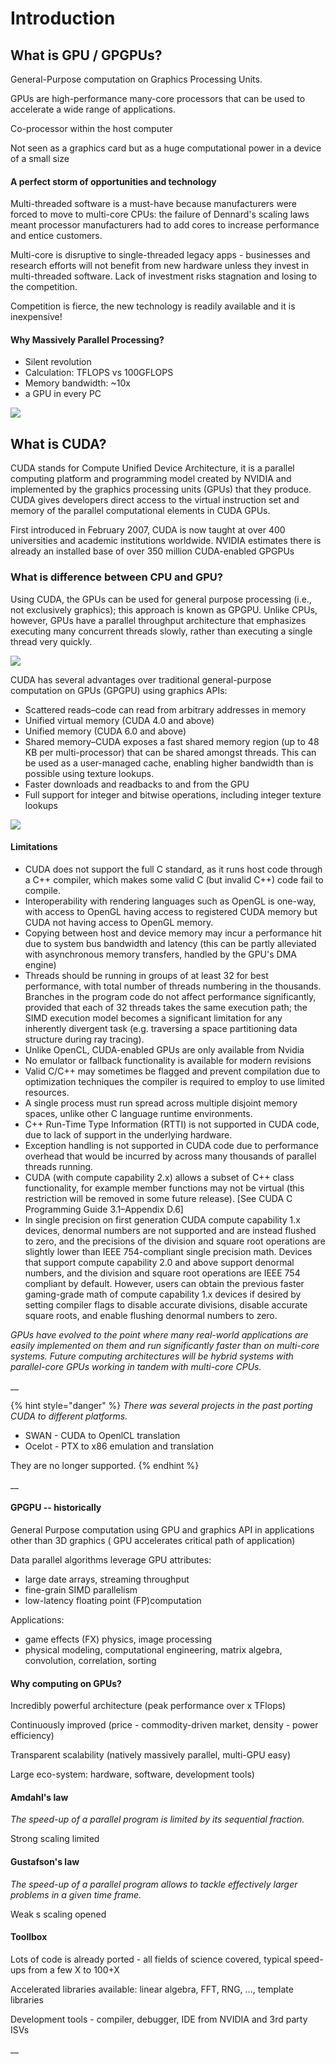 # Introduction

## What is GPU / GPGPUs?

General-Purpose computation on Graphics Processing Units.

GPUs are high-performance many-core processors that can be used to accelerate a wide range of applications.

Co-processor within the host computer

Not seen as a graphics card but as a huge computational power in a device of a small size 

#### A perfect storm of opportunities and technology

Multi-threaded software is a must-have because manufacturers were forced to move to multi-core CPUs: the failure of Dennard's scaling laws meant processor manufacturers had to add cores to increase performance and entice customers. 

Multi-core is disruptive to single-threaded legacy apps - businesses and research efforts will not benefit from new hardware unless they invest in multi-threaded software. Lack of investment risks stagnation and losing to the competition.

Competition is fierce, the new technology is readily available and it is inexpensive!

#### Why Massively Parallel Processing?

* Silent revolution
* Calculation: TFLOPS vs 100GFLOPS
* Memory bandwidth: ~10x
* a GPU in every PC

![](../.gitbook/assets/cpu_gpu.png)













## What is CUDA?

CUDA stands for Compute Unified Device Architecture, it is a parallel computing platform and programming model created by NVIDIA and implemented by the graphics processing units \(GPUs\) that they produce. CUDA gives developers direct access to the virtual instruction set and memory of the parallel computational elements in CUDA GPUs.

First introduced in February 2007, CUDA is now taught at over 400 universities and academic institutions worldwide. NVIDIA estimates there is already an installed base of over 350 million CUDA-enabled GPGPUs

### What is difference between CPU and GPU?

Using CUDA, the GPUs can be used for general purpose processing \(i.e., not exclusively graphics\); this approach is known as GPGPU. Unlike CPUs, however, GPUs have a parallel throughput architecture that emphasizes executing many concurrent threads slowly, rather than executing a single thread very quickly.

![](../.gitbook/assets/CUDA_processing_flow.png)

CUDA has several advantages over traditional general-purpose computation on GPUs \(GPGPU\) using graphics APIs:

* Scattered reads–code can read from arbitrary addresses in memory
* Unified virtual memory \(CUDA 4.0 and above\)
* Unified memory \(CUDA 6.0 and above\)
* Shared memory–CUDA exposes a fast shared memory region \(up to 48 KB per multi-processor\) that can be shared amongst threads. This can be used as a user-managed cache, enabling higher bandwidth than is possible using texture lookups.
* Faster downloads and readbacks to and from the GPU
* Full support for integer and bitwise operations, including integer texture lookups

![](../.gitbook/assets/cpu_gpu_vector.png)

#### Limitations

* CUDA does not support the full C standard, as it runs host code through a C++ compiler, which makes some valid C \(but invalid C++\) code fail to compile.
* Interoperability with rendering languages such as OpenGL is one-way, with access to OpenGL having access to registered CUDA memory but CUDA not having access to OpenGL memory.
* Copying between host and device memory may incur a performance hit due to system bus bandwidth and latency \(this can be partly alleviated with asynchronous memory transfers, handled by the GPU's DMA engine\)
* Threads should be running in groups of at least 32 for best performance, with total number of threads numbering in the thousands. Branches in the program code do not affect performance significantly, provided that each of 32 threads takes the same execution path; the SIMD execution model becomes a significant limitation for any inherently divergent task \(e.g. traversing a space partitioning data structure during ray tracing\).
* Unlike OpenCL, CUDA-enabled GPUs are only available from Nvidia
* No emulator or fallback functionality is available for modern revisions
* Valid C/C++ may sometimes be flagged and prevent compilation due to optimization techniques the compiler is required to employ to use limited resources.
* A single process must run spread across multiple disjoint memory spaces, unlike other C language runtime environments.
* C++ Run-Time Type Information \(RTTI\) is not supported in CUDA code, due to lack of support in the underlying hardware.
* Exception handling is not supported in CUDA code due to performance overhead that would be incurred by across many thousands of parallel threads running.
* CUDA \(with compute capability 2.x\) allows a subset of C++ class functionality, for example member functions may not be virtual \(this restriction will be removed in some future release\). \[See CUDA C Programming Guide 3.1–Appendix D.6\]
* In single precision on first generation CUDA compute capability 1.x devices, denormal numbers are not supported and are instead flushed to zero, and the precisions of the division and square root operations are slightly lower than IEEE 754-compliant single precision math. Devices that support compute capability 2.0 and above support denormal numbers, and the division and square root operations are IEEE 754 compliant by default. However, users can obtain the previous faster gaming-grade math of compute capability 1.x devices if desired by setting compiler flags to disable accurate divisions, disable accurate square roots, and enable flushing denormal numbers to zero.



_GPUs have evolved to the point where many real-world applications are easily implemented on them and run significantly faster than on multi-core systems. Future computing architectures will be hybrid systems with parallel-core GPUs working in tandem with multi-core CPUs._

\_\_

{% hint style="danger" %}
_There was several projects in the past porting CUDA to different platforms._

* SWAN - CUDA to OpenlCL translation
* Ocelot - PTX to x86 emulation and translation

They are no longer supported.
{% endhint %}

\_\_

#### GPGPU -- historically

General Purpose computation using GPU and graphics API in applications other than 3D graphics \( GPU accelerates critical path of application\)

Data parallel algorithms leverage GPU attributes:

* large date arrays, streaming throughput
* fine-grain SIMD parallelism
* low-latency floating point \(FP\)computation

Applications:

* game effects \(FX\) physics, image processing
* physical modeling, computational engineering, matrix algebra, convolution, correlation, sorting 

#### Why computing on GPUs?

Incredibly powerful architecture \(peak performance over x TFlops\)

Continuously improved \(price - commodity-driven market, density - power efficiency\)

Transparent scalability \(natively massively parallel, multi-GPU easy\)

Large eco-system: hardware, software, development tools\)





#### Amdahl's law

_The speed-up of a parallel program is limited by its sequential fraction._

Strong scaling limited 



#### Gustafson's law

_The speed-up of a parallel program allows to tackle effectively larger problems in a given time frame._

Weak s scaling opened



#### Toollbox

Lots of code is already ported - all fields of science covered, typical speed-ups from a few X to 100+X

Accelerated libraries available: linear algebra, FFT, RNG, ..., template libraries

Development tools - compiler, debugger, IDE from NVIDIA and 3rd party ISVs



\_\_

